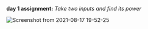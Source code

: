 **day 1 assignment:**
_Take two inputs and find its power_

![Screenshot from 2021-08-17 19-52-25](https://user-images.githubusercontent.com/52309838/129743642-7ef6ead8-9448-40a5-9699-1586f30c4364.png)
